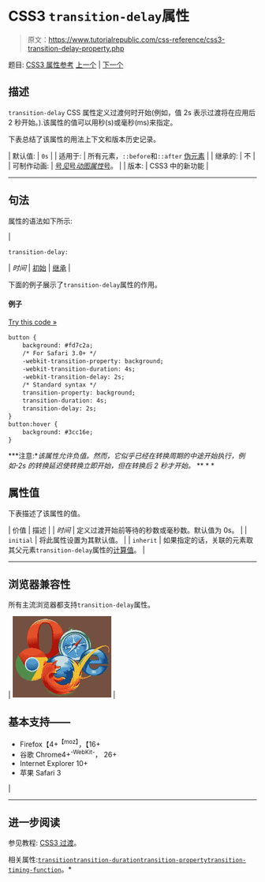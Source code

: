 # CSS3 `transition-delay`属性

> 原文：<https://www.tutorialrepublic.com/css-reference/css3-transition-delay-property.php>

题目: [CSS3 属性参考](css3-properties.php) [上一个](css3-transition-property.php) | [下一个](css3-transition-duration-property.php)

## 描述

`transition-delay` CSS 属性定义过渡何时开始(例如，值 2s 表示过渡将在应用后 2 秒开始。).该属性的值可以用秒(s)或毫秒(ms)来指定。

下表总结了该属性的用法上下文和版本历史记录。

| 默认值: | `0s` |
| 适用于: | 所有元素，`::before`和`::after` [伪元素](../css-tutorial/css-pseudo-elements.php) |
| 继承的: | 不 |
| 可制作动画: | [号*见*号*动图属性*号](css-animatable-properties.php)。 |
| 版本: | CSS3 中的新功能 |

* * *

## 句法

属性的语法如下所示:

| 

```
transition-delay: 
```

 | *时间* &#124; [初始](../definitions.php#initial) &#124; [继承](../definitions.php#inherit) |

下面的例子展示了`transition-delay`属性的作用。

#### 例子

[Try this code »](../codelab.php?topic=css3&file=transition-delay-property "Try this code using online Editor")

```
button {
    background: #fd7c2a;
    /* For Safari 3.0+ */
    -webkit-transition-property: background;
    -webkit-transition-duration: 4s;
    -webkit-transition-delay: 2s;
    /* Standard syntax */
    transition-property: background;
    transition-duration: 4s;
    transition-delay: 2s;
}
button:hover {
    background: #3cc16e;
}
```

 ***注意:**该属性允许负值。然而，它似乎已经在转换周期的中途开始执行，例如-2s 的转换延迟使转换立即开始，但在转换后 2 秒才开始。*  ** * *

## 属性值

下表描述了该属性的值。

| 价值 | 描述 |
| *时间* | 定义过渡开始前等待的秒数或毫秒数。默认值为 0s。 |
| `initial` | 将此属性设置为其默认值。 |
| `inherit` | 如果指定的话，关联的元素取其父元素`transition-delay`属性的[计算值](../definitions.php#computed-value)。 |

* * *

## 浏览器兼容性

所有主流浏览器都支持`transition-delay`属性。

| ![Browsers Icon](img/e9331123c77668c1832e541c2fca1002.png) | 

## 基本支持——

*   Firefox【4+<sup class="badge">【moz】</sup>，【16+
*   谷歌 Chrome4+<sup class="badge">-WebKit-</sup>， 26+
*   Internet Explorer 10+
*   苹果 Safari 3

 |

* * *

## 进一步阅读

参见教程: [CSS3 过渡](../css-tutorial/css3-transitions.php)。

相关属性:[`transition`](css3-transition-property.php)[`transition-duration`](css3-transition-duration-property.php)[`transition-property`](css3-transition-property-property.php)[`transition-timing-function`](css3-transition-timing-function-property.php)。*